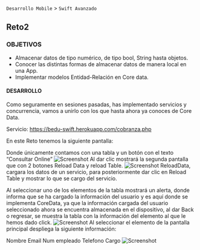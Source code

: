
`Desarrollo Mobile` > `Swift Avanzado`

## Reto2


### OBJETIVOS 


- Almacenar datos de tipo numérico, de tipo bool, String hasta objetos.
- Conocer las distintas formas de almacenar datos de manera local en una App.
- Implementar modelos Entidad-Relación en Core data.

 
#### DESARROLLO
Como seguramente en sesiones pasadas, has implementado servicios  y concurrencia, vamos a unirlo con los que hasta ahora ya conoces de Core Data.

Servicio:
https://bedu-swift.herokuapp.com/cobranza.php

En este Reto tenemos la siguiente pantalla:

Donde únicamente contamos con una tabla y un botón con el texto “Consultar Online”
![Screenshot](Pantalla1.png)
Al dar clic mostrará la segunda pantalla que con 2 botones Reload Data y reload Table.
![Screenshot](Pantalla2.png)
ReloadData, cargara los datos de un servicio, para posteriormente dar clic en Reload Table y mostrar lo que se cargo del servicio.

Al seleccionar uno de los elementos de la tabla mostrará un alerta, donde informa que se ha cargado la información del usuario y es aquí donde se implementa CoreData, ya que la información cargada del usuario seleccionado ahora se encuentra almacenada en el dispositivo, al dar Back o regresar, se muestra la tabla con la información del elemento al que le hemos dado click.
![Screenshot](Pantalla3.png)
Al seleccionar el elemento de la pantalla principal despliega la siguiente información:

Nombre 
Email
Num empleado
Telefono
Cargo
![Screenshot](Pantalla4.png)

